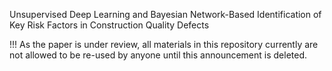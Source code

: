 Unsupervised Deep Learning and Bayesian Network-Based Identification of Key Risk Factors in Construction Quality Defects

!!! As the paper is under review, all materials in this repository currently are not allowed to be re-used by anyone until this announcement is deleted.
